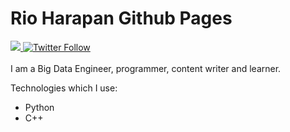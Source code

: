# Rio Harapan Github Pages

<div>
    <a class="header-badge" target="_blank" href="https://www.linkedin.com/in/harapanr/">
        <img src="https://img.shields.io/badge/style--5eba00.svg?label=LinkedIn&logo=linkedin&style=social">
    </a>
    <a class="header-badge" target="_blank" href="https://twitter.com/archiavelli">
        <img alt="Twitter Follow" src="https://img.shields.io/twitter/follow/archiavelli?style=social">
    </a>
<div>
<br>
I am a Big Data Engineer, programmer, content writer and learner.

Technologies which I use:
- Python
- C++
